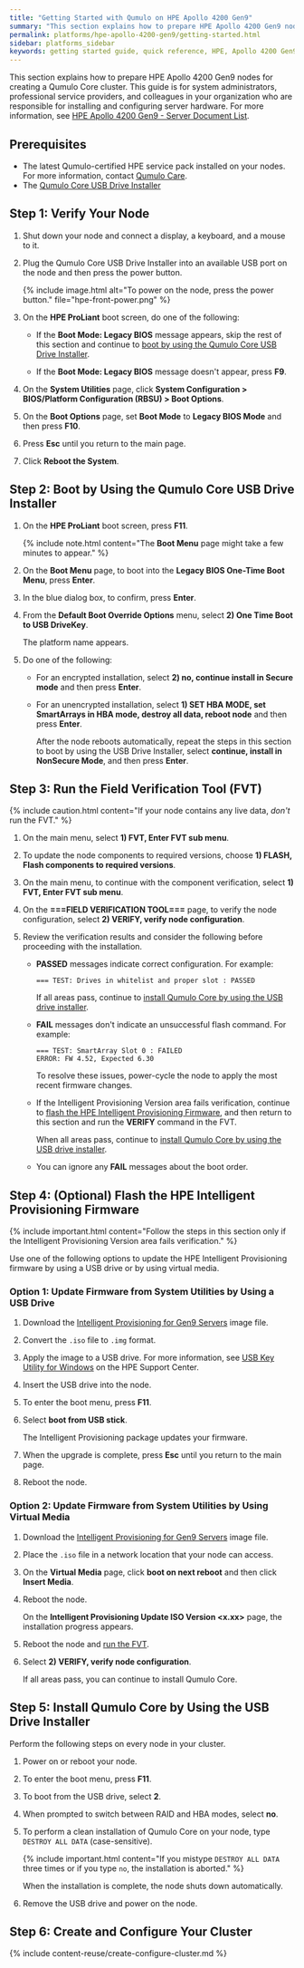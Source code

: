 ```yaml
---
title: "Getting Started with Qumulo on HPE Apollo 4200 Gen9"
summary: "This section explains how to prepare HPE Apollo 4200 Gen9 nodes for creating a Qumulo Core cluster."
permalink: platforms/hpe-apollo-4200-gen9/getting-started.html
sidebar: platforms_sidebar
keywords: getting started guide, quick reference, HPE, Apollo 4200 Gen9, verify node, field verification tool, FVT, intelligent provisioning
---
```


This section explains how to prepare HPE Apollo 4200 Gen9 nodes for creating a Qumulo Core cluster. This guide is for system administrators, professional service providers, and colleagues in your organization who are responsible for installing and configuring server hardware. For more information, see [HPE Apollo 4200 Gen9 - Server Document List](https://support.hpe.com/hpesc/public/docDisplay?docLocale=en_US&docId=c05058024).


## Prerequisites
* The latest Qumulo-certified HPE service pack installed on your nodes. For more information, contact [Qumulo Care](https://care.qumulo.com/hc/en-us/articles/115008409408).
* The [Qumulo Core USB Drive Installer](https://care.qumulo.com/hc/en-us/articles/360034690034)


## Step 1: Verify Your Node
1. Shut down your node and connect a display, a keyboard, and a mouse to it.

1. Plug the Qumulo Core USB Drive Installer into an available USB port on the node and then press the power button.

   {% include image.html alt="To power on the node, press the power button." file="hpe-front-power.png" %}

1. On the **HPE ProLiant** boot screen, do one of the following:

   * If the **Boot Mode: Legacy BIOS** message appears, skip the rest of this section and continue to [boot by using the Qumulo Core USB Drive Installer](#step-2-boot-by-using-the-qumulo-core-usb-drive-installer).

   * If the **Boot Mode: Legacy BIOS** message doesn't appear, press **F9**.

1. On the **System Utilities** page, click **System Configuration > BIOS/Platform Configuration (RBSU) > Boot Options**.

1. On the **Boot Options** page, set **Boot Mode** to **Legacy BIOS Mode** and then press **F10**.

1. Press **Esc** until you return to the main page.

1. Click **Reboot the System**.


## Step 2: Boot by Using the Qumulo Core USB Drive Installer

1. On the **HPE ProLiant** boot screen, press **F11**.

   {% include note.html content="The **Boot Menu** page might take a few minutes to appear." %}

1. On the **Boot Menu** page, to boot into the **Legacy BIOS One-Time Boot Menu**, press **Enter**.

1. In the blue dialog box, to confirm, press **Enter**.

1. From the **Default Boot Override Options** menu, select **2) One Time Boot to USB DriveKey**.

   The platform name appears.

1. Do one of the following:

   * For an encrypted installation, select **2) no, continue install in Secure mode** and then press **Enter**.

   * For an unencrypted installation, select **1) SET HBA MODE, set SmartArrays in HBA mode, destroy all data, reboot node** and then press **Enter**.

     After the node reboots automatically, repeat the steps in this section to boot by using the USB Drive Installer, select **continue, install in NonSecure Mode**, and then press **Enter**.
     

## Step 3: Run the Field Verification Tool (FVT)

{% include caution.html content="If your node contains any live data, *don't* run the FVT." %}

1. On the main menu, select **1) FVT, Enter FVT sub menu**.

1. To update the node components to required versions, choose **1) FLASH, Flash components to required versions**.

1. On the main menu, to continue with the component verification, select **1) FVT, Enter FVT sub menu**.

1. On the **===FIELD VERIFICATION TOOL===** page, to verify the node configuration, select **2) VERIFY, verify node configuration**.

1. Review the verification results and consider the following before proceeding with the installation.

   * **PASSED** messages indicate correct configuration. For example:

     ```
     === TEST: Drives in whitelist and proper slot : PASSED
     ```

     If all areas pass, continue to [install Qumulo Core by using the USB drive installer](#step-5-install-qumulo-core-by-using-the-usb-drive-installer).

   * **FAIL** messages don't indicate an unsuccessful flash command. For example:

     ```
     === TEST: SmartArray Slot 0 : FAILED
     ERROR: FW 4.52, Expected 6.30
     ```
   
     To resolve these issues, power-cycle the node to apply the most recent firmware changes.

   * If the Intelligent Provisioning Version area fails verification, continue to [flash the HPE Intelligent Provisioning Firmware](#step-4-optional-flash-the-hpe-intelligent-provisioning-firmware), and then return to this section and run the **VERIFY** command in the FVT.

     When all areas pass, continue to [install Qumulo Core by using the USB drive installer](#step-5-install-qumulo-core-by-using-the-usb-drive-installer).
   
   * You can ignore any **FAIL** messages about the boot order.


## Step 4: (Optional) Flash the HPE Intelligent Provisioning Firmware

{% include important.html content="Follow the steps in this section only if the Intelligent Provisioning Version area fails verification." %}

Use one of the following options to update the HPE Intelligent Provisioning firmware by using a USB drive or by using virtual media.


### Option 1: Update Firmware from System Utilities by Using a USB Drive

1. Download the [Intelligent Provisioning for Gen9 Servers](https://internal.support.hpe.com/connect/s/softwaredetails?language=en_US&softwareId=MTX_f6abd3e3803e4b2395eee361c3) image file.

1. Convert the `.iso` file to `.img` format.

1. Apply the image to a USB drive. For more information, see [USB Key Utility for Windows](https://support.hpe.com/connect/s/softwaredetails?language=en_US&softwareId=MTX_360731071b404454b454390208) on the HPE Support Center.

1. Insert the USB drive into the node.

1. To enter the boot menu, press **F11**.

1. Select **boot from USB stick**.

   The Intelligent Provisioning package updates your firmware.

1. When the upgrade is complete, press **Esc** until you return to the main page.

1. Reboot the node.


### Option 2: Update Firmware from System Utilities by Using Virtual Media

1. Download the [Intelligent Provisioning for Gen9 Servers](https://internal.support.hpe.com/connect/s/softwaredetails?language=en_US&softwareId=MTX_f6abd3e3803e4b2395eee361c3) image file.

1. Place the `.iso` file in a network location that your node can access.

1. On the **Virtual Media** page, click **boot on next reboot** and then click **Insert Media**.

1. Reboot the node.

   On the **Intelligent Provisioning Update ISO Version <x.xx>** page, the installation progress appears.

1. Reboot the node and [run the FVT](#step-3-run-the-field-verification-tool-fvt).

1. Select **2) VERIFY, verify node configuration**.

   If all areas pass, you can continue to install Qumulo Core.


## Step 5: Install Qumulo Core by Using the USB Drive Installer

Perform the following steps on every node in your cluster.

1. Power on or reboot your node.

1. To enter the boot menu, press **F11**.

1. To boot from the USB drive, select **2**.

1. When prompted to switch between RAID and HBA modes, select **no**.

1. To perform a clean installation of Qumulo Core on your node, type `DESTROY ALL DATA` (case-sensitive).

   {% include important.html content="If you mistype `DESTROY ALL DATA` three times or if you type `no`, the installation is aborted." %}

   When the installation is complete, the node shuts down automatically.

1. Remove the USB drive and power on the node.


## Step 6: Create and Configure Your Cluster

{% include content-reuse/create-configure-cluster.md %}
